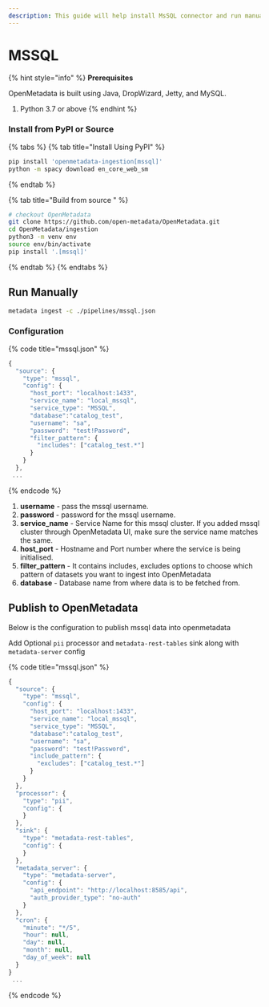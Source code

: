 ```yaml
---
description: This guide will help install MsSQL connector and run manually
---
```


# MSSQL

{% hint style="info" %}
**Prerequisites**

OpenMetadata is built using Java, DropWizard, Jetty, and MySQL.

1. Python 3.7 or above
{% endhint %}

### Install from PyPI or Source

{% tabs %}
{% tab title="Install Using PyPI" %}
```bash
pip install 'openmetadata-ingestion[mssql]'
python -m spacy download en_core_web_sm
```
{% endtab %}

{% tab title="Build from source " %}
```bash
# checkout OpenMetadata
git clone https://github.com/open-metadata/OpenMetadata.git
cd OpenMetadata/ingestion
python3 -m venv env
source env/bin/activate
pip install '.[mssql]'
```
{% endtab %}
{% endtabs %}

## Run Manually

```bash
metadata ingest -c ./pipelines/mssql.json
```

### Configuration

{% code title="mssql.json" %}
```javascript
{
  "source": {
    "type": "mssql",
    "config": {
      "host_port": "localhost:1433",
      "service_name": "local_mssql",
      "service_type": "MSSQL",
      "database":"catalog_test",
      "username": "sa",
      "password": "test!Password",
      "filter_pattern": {
        "includes": ["catalog_test.*"]
      }
    }
  },
 ...
```
{% endcode %}

1. **username** - pass the mssql username.
2. **password** - password for the mssql username.
3. **service\_name** - Service Name for this mssql cluster. If you added mssql cluster through OpenMetadata UI, make sure the service name matches the same.
4. **host\_port** - Hostname and Port number where the service is being initialised.
5. **filter\_pattern** - It contains includes, excludes options to choose which pattern of datasets you want to ingest into OpenMetadata
6. **database** - Database name from where data is to be fetched from.

## Publish to OpenMetadata

Below is the configuration to publish mssql data into openmetadata

Add Optional `pii` processor and `metadata-rest-tables` sink along with `metadata-server` config

{% code title="mssql.json" %}
```javascript
{
  "source": {
    "type": "mssql",
    "config": {
      "host_port": "localhost:1433",
      "service_name": "local_mssql",
      "service_type": "MSSQL",
      "database":"catalog_test",
      "username": "sa",
      "password": "test!Password",
      "include_pattern": {
        "excludes": ["catalog_test.*"]
      }
    }
  },
  "processor": {
    "type": "pii",
    "config": {
    }
  },
  "sink": {
    "type": "metadata-rest-tables",
    "config": {
    }
  },
  "metadata_server": {
    "type": "metadata-server",
    "config": {
      "api_endpoint": "http://localhost:8585/api",
      "auth_provider_type": "no-auth"
    }
  },
  "cron": {
    "minute": "*/5",
    "hour": null,
    "day": null,
    "month": null,
    "day_of_week": null
  }
}
 ...
```
{% endcode %}

